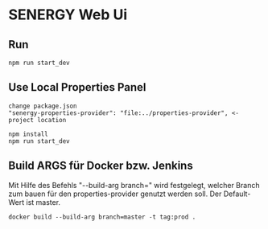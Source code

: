 # SENERGY Web Ui

## Run 
``` 
npm run start_dev
```

## Use Local Properties Panel
```
change package.json
"senergy-properties-provider": "file:../properties-provider", <- project location

npm install
npm run start_dev
```

## Build ARGS für Docker bzw. Jenkins

Mit Hilfe des Befehls "--build-arg branch=" wird festgelegt, welcher Branch zum bauen für den 
properties-provider genutzt werden soll. Der Default-Wert ist master.
```
docker build --build-arg branch=master -t tag:prod . 
```
